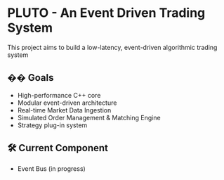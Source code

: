 # PLUTO - An Event Driven Trading System 

This project aims to build a low-latency, event-driven algorithmic trading system

## �� Goals
- High-performance C++ core
- Modular event-driven architecture
- Real-time Market Data Ingestion
- Simulated Order Management & Matching Engine
- Strategy plug-in system

## 🛠️ Current Component
- Event Bus (in progress)
